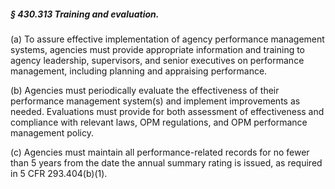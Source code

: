 ##### § 430.313 Training and evaluation. #####

(a) To assure effective implementation of agency performance management systems, agencies must provide appropriate information and training to agency leadership, supervisors, and senior executives on performance management, including planning and appraising performance.

(b) Agencies must periodically evaluate the effectiveness of their performance management system(s) and implement improvements as needed. Evaluations must provide for both assessment of effectiveness and compliance with relevant laws, OPM regulations, and OPM performance management policy.

(c) Agencies must maintain all performance-related records for no fewer than 5 years from the date the annual summary rating is issued, as required in 5 CFR 293.404(b)(1).